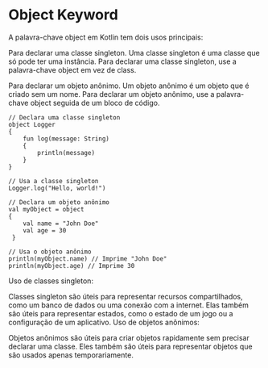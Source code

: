 # Object Keyword
A palavra-chave object em Kotlin tem dois usos principais:

Para declarar uma classe singleton. Uma classe singleton é uma classe que só pode ter uma instância. 
Para declarar uma classe singleton, use a palavra-chave object em vez de class.
    
Para declarar um objeto anônimo. Um objeto anônimo é um objeto que é criado sem um nome. Para declarar um objeto anônimo, 
use a palavra-chave object seguida de um bloco de código.

    // Declara uma classe singleton
    object Logger
    {
        fun log(message: String) 
        {
            println(message)
        }
    }

    // Usa a classe singleton
    Logger.log("Hello, world!")

    // Declara um objeto anônimo
    val myObject = object
    {
        val name = "John Doe"
        val age = 30
     }

    // Usa o objeto anônimo
    println(myObject.name) // Imprime "John Doe"
    println(myObject.age) // Imprime 30

Uso de classes singleton:
  
Classes singleton são úteis para representar recursos compartilhados, como um banco de dados ou uma conexão com a 
internet. Elas também são úteis para representar estados, como o estado de um jogo ou a configuração de um aplicativo.
Uso de objetos anônimos:

Objetos anônimos são úteis para criar objetos rapidamente sem precisar declarar uma classe. Eles também são úteis 
para representar objetos que são usados apenas temporariamente.
